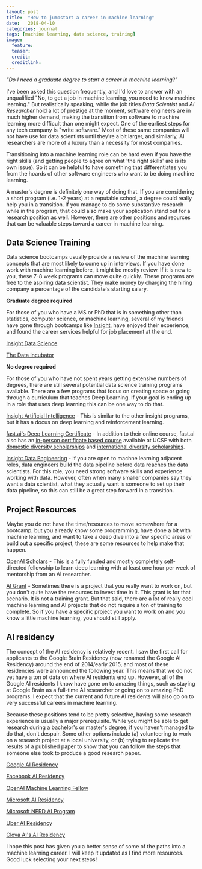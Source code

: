 ```yaml
---
layout: post
title:  "How to jumpstart a career in machine learning"
date:   2018-04-10
categories: journal
tags: [machine learning, data science, training]
image:
  feature: 
  teaser: 
  credit: 
  creditlink: 
---
```


<i>"Do I need a graduate degree to start a career in machine learning?"</i>

<p class="intro"><span class="dropcap">I</span>'ve been asked this question frequently, and I'd love to answer with an unqualified "No, to get a job in machine learning, you need to know machine learning." But realistically speaking, while the job titles <i>Data Scientist</i> and <i>AI Researcher</i> hold a lot of prestige at the moment, software engineers are in much higher demand, making the transition from software to machine learning more difficult than one might expect. One of the earliest steps for any tech company is "write software." Most of these same companies will not have use for data scientists until they're a bit larger, and similarly, AI researchers are more of a luxury than a necessity for most companies.</p> 

Transitioning into a machine learning role can be hard even if you have the right skills (and getting people to agree on what 'the right skills' are is its own issue). So it can be helpful to have something that differentiates you from the hoards of other software engineers who want to be doing machine learning. 

A master's degree is definitely one way of doing that. If you are considering a short program (i.e. 1-2 years) at a reputable school, a degree could really help you in a transition. If you manage to do some substantive research while in the program, that could also make your application stand out for a research position as well. However, there are other positions and reources that can be valuable steps toward a career in machine learning. 

## Data Science Training 

Data science bootcamps usually provide a review of the machine learning concepts that are most likely to come up in interviews. If you have done work with machine learning before, it might be mostly review. If it is new to you, these 7-8 week programs can move quite quickly. These programs are free to the aspiring data scientist. They make money by charging the hiring company a percentage of the candidate's starting salary.

  **Graduate degree required** 

For those of you who have a MS or PhD that is in something other than statistics, computer science, or machine learning, several of my friends have gone through bootcamps like [Insight](https://www.insightdatascience.com/app?gh_jid=911205), have enjoyed their experience, and found the career services helpful for job placement at the end.  

  [Insight Data Science](https://www.insightdatascience.com/app?gh_jid=911205)
  
  [The Data Incubator](https://www.thedataincubator.com/fellowship.html#apply?ref=wdGJyb2Rlcmlja0Bjc2FpbC5taXQuZWR1) 
  
  **No degree required** 
  
  For those of you who have not spent years getting extensive numbers of degrees, there are still several potential data science training programs available. There are a few programs that focus on creating space or going through a curriculum that teaches Deep Learning. If your goal is ending up in a role that uses deep learning this can be one way to do that.
  
  [Insight Artificial Intelligence](https://www.insightdata.ai/?_ga=2.80985303.1193902211.1522271210-286969386.1522095299) - This is similar to the other insight programs, but it has a docus on deep learning and reinforcement learning. 
  
  [fast.ai's Deep Learning Certificate](http://www.fast.ai/) - In addition to their online course, fast.ai also has an [in-person certificate based course](https://www.usfca.edu/data-institute/certificates/deep-learning-part-one) available at UCSF with both [domestic diversity scholarships](http://www.fast.ai/2017/08/15/diversity/) and [international diversity scholarships](http://www.fast.ai/2016/10/12/international/).
  
  [Insight Data Engineering](https://www.insightdataengineering.com/?_ga=2.36289504.1193902211.1522271210-286969386.1522095299) - If you are open to machne learning adjacent roles, data engineers build the data pipeline before data reaches the data scientists. For this role, you need strong software skills and experience working with data. However, often when many smaller companies say they want a data scientist, what they actually want is someone to set up their data pipeline, so this can still be a great step forward in a transition. 

## Project Resources 

Maybe you do not have the time/resources to move somewhere for a bootcamp, but you already know some programming, have done a bit with machine learning, and want to take a deep dive into a few specific areas or build out a specific project, these are some resources to help make that happen.  

  [OpenAI Scholars](https://blog.openai.com/openai-scholars/) - This is a fully funded and mostly completely self-directed fellowship to learn deep learning with at least one hour per week of mentorship from an AI researcher. 
  
  [AI Grant](https://aigrant.org/) - Sometimes there is a project that you really want to work on, but you don't quite have the resources to invest time in it. This grant is for that scenario. It is not a training grant. But that said, there are a lot of really cool machine learning and AI projects that do not require a ton of training to complete. So if you have a specific project you want to work on and you know a little machine learning, you should still apply.  
  

## AI residency

The concept of the AI residency is relatively recent. I saw the first call for applicants to the Google Brain Residency (now renamed the Google AI Residency) around the end of 2014/early 2015, and most of these residencies were announced the following year. This means that we do not yet have a ton of data on where AI residents end up. However, all of the Google AI residents I know have gone on to amazing things, such as staying at Google Brain as a full-time AI researcher or going on to amazing PhD programs. I expect that the current and future AI residents will also go on to very successful careers in machine learning. 

Because these positions tend to be pretty selective, having some research experience is usually a major prerequisite. While you might be able to get research during a bachelor's or master's degree, if you haven't managed to do that, don't despair. Some other options include (a) volunteering to work on a research project at a local university, or (b) trying to replicate the results of a published paper to show that you can follow the steps that someone else took to produce a good research paper. 

[Google AI Residency](http://g.co/airesidency)

[Facebook AI Residency](https://research.fb.com/programs/facebook-ai-research-residency-program/) 

[OpenAI Machine Learning Fellow](https://openai.com/jobs/#lever-54ddfefe-6483-4bba-a828-11a156eae7eb)

[Microsoft AI Residency](https://www.microsoft.com/en-us/research/academic-program/microsoft-ai-residency-program/)

[Microsoft NERD AI Program](http://microsoftnewengland.com/nerdAI/) 

[Uber AI Residency](https://eng.uber.com/uber-ai-residency/) 

[Clova AI's AI Residency](https://clova.ai/m/en/research/careers.html)

I hope this post has given you a better sense of some of the paths into a machine learning career. I will keep it updated as I find more resources. Good luck selecting your next steps! 
